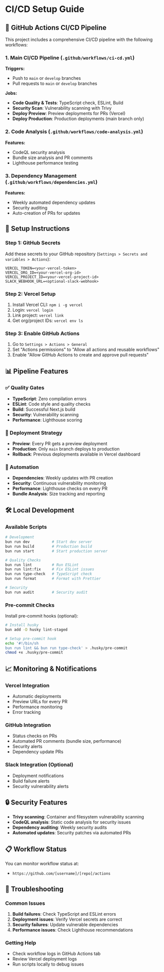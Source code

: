 # CI/CD Setup Guide

## 🚀 GitHub Actions CI/CD Pipeline

This project includes a comprehensive CI/CD pipeline with the following workflows:

### 1. Main CI/CD Pipeline (`.github/workflows/ci-cd.yml`)

**Triggers:**
- Push to `main` or `develop` branches
- Pull requests to `main` or `develop` branches

**Jobs:**
- **Code Quality & Tests**: TypeScript check, ESLint, Build
- **Security Scan**: Vulnerability scanning with Trivy
- **Deploy Preview**: Preview deployments for PRs (Vercel)
- **Deploy Production**: Production deployments (main branch only)

### 2. Code Analysis (`.github/workflows/code-analysis.yml`)

**Features:**
- CodeQL security analysis
- Bundle size analysis and PR comments
- Lighthouse performance testing

### 3. Dependency Management (`.github/workflows/dependencies.yml`)

**Features:**
- Weekly automated dependency updates
- Security auditing
- Auto-creation of PRs for updates

## 🔧 Setup Instructions

### Step 1: GitHub Secrets

Add these secrets to your GitHub repository (`Settings > Secrets and variables > Actions`):

```
VERCEL_TOKEN=<your-vercel-token>
VERCEL_ORG_ID=<your-vercel-org-id>
VERCEL_PROJECT_ID=<your-vercel-project-id>
SLACK_WEBHOOK_URL=<optional-slack-webhook> 
```

### Step 2: Vercel Setup

1. Install Vercel CLI: `npm i -g vercel`
2. Login: `vercel login`
3. Link project: `vercel link`
4. Get org/project IDs: `vercel env ls`

### Step 3: Enable GitHub Actions

1. Go to `Settings > Actions > General`
2. Set "Actions permissions" to "Allow all actions and reusable workflows"
3. Enable "Allow GitHub Actions to create and approve pull requests"

## 📊 Pipeline Features

### ✅ Quality Gates

- **TypeScript**: Zero compilation errors
- **ESLint**: Code style and quality checks  
- **Build**: Successful Next.js build
- **Security**: Vulnerability scanning
- **Performance**: Lighthouse scoring

### 🚀 Deployment Strategy

- **Preview**: Every PR gets a preview deployment
- **Production**: Only `main` branch deploys to production
- **Rollback**: Previous deployments available in Vercel dashboard

### 🔄 Automation

- **Dependencies**: Weekly updates with PR creation
- **Security**: Continuous vulnerability monitoring
- **Performance**: Lighthouse checks on every PR
- **Bundle Analysis**: Size tracking and reporting

## 🛠 Local Development

### Available Scripts

```bash
# Development
bun run dev          # Start dev server
bun run build        # Production build
bun run start        # Start production server

# Quality Checks  
bun run lint         # Run ESLint
bun run lint:fix     # Fix ESLint issues
bun run type-check   # TypeScript check
bun run format       # Format with Prettier

# Security
bun run audit        # Security audit
```

### Pre-commit Checks

Install pre-commit hooks (optional):

```bash
# Install husky
bun add -D husky lint-staged

# Setup pre-commit hook
echo '#!/bin/sh
bun run lint && bun run type-check' > .husky/pre-commit
chmod +x .husky/pre-commit
```

## 📈 Monitoring & Notifications

### Vercel Integration
- Automatic deployments
- Preview URLs for every PR
- Performance monitoring
- Error tracking

### GitHub Integration
- Status checks on PRs
- Automated PR comments (bundle size, performance)
- Security alerts
- Dependency update PRs

### Slack Integration (Optional)
- Deployment notifications
- Build failure alerts
- Security vulnerability alerts

## 🔒 Security Features

- **Trivy scanning**: Container and filesystem vulnerability scanning
- **CodeQL analysis**: Static code analysis for security issues
- **Dependency auditing**: Weekly security audits
- **Automated updates**: Security patches via automated PRs

## 📋 Workflow Status

You can monitor workflow status at:
- `https://github.com/[username]/[repo]/actions`

## 🚨 Troubleshooting

### Common Issues

1. **Build failures**: Check TypeScript and ESLint errors
2. **Deployment issues**: Verify Vercel secrets are correct
3. **Security failures**: Update vulnerable dependencies
4. **Performance issues**: Check Lighthouse recommendations

### Getting Help

- Check workflow logs in GitHub Actions tab
- Review Vercel deployment logs
- Run scripts locally to debug issues
